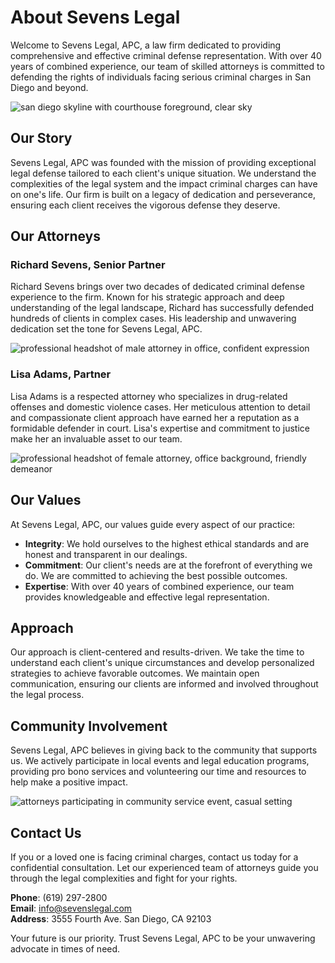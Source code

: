 # About Sevens Legal

Welcome to Sevens Legal, APC, a law firm dedicated to providing comprehensive and effective criminal defense representation. With over 40 years of combined experience, our team of skilled attorneys is committed to defending the rights of individuals facing serious criminal charges in San Diego and beyond.

![san diego skyline with courthouse foreground, clear sky](/images/about-image-0-1746659506289.webp)

## Our Story

Sevens Legal, APC was founded with the mission of providing exceptional legal defense tailored to each client's unique situation. We understand the complexities of the legal system and the impact criminal charges can have on one's life. Our firm is built on a legacy of dedication and perseverance, ensuring each client receives the vigorous defense they deserve. 

## Our Attorneys

### Richard Sevens, Senior Partner

Richard Sevens brings over two decades of dedicated criminal defense experience to the firm. Known for his strategic approach and deep understanding of the legal landscape, Richard has successfully defended hundreds of clients in complex cases. His leadership and unwavering dedication set the tone for Sevens Legal, APC.

![professional headshot of male attorney in office, confident expression](/images/about-image-1-1746659525032.webp)

### Lisa Adams, Partner

Lisa Adams is a respected attorney who specializes in drug-related offenses and domestic violence cases. Her meticulous attention to detail and compassionate client approach have earned her a reputation as a formidable defender in court. Lisa's expertise and commitment to justice make her an invaluable asset to our team.

![professional headshot of female attorney, office background, friendly demeanor](/images/about-image-2-1746659539670.webp)

## Our Values

At Sevens Legal, APC, our values guide every aspect of our practice:

- **Integrity**: We hold ourselves to the highest ethical standards and are honest and transparent in our dealings.
- **Commitment**: Our client's needs are at the forefront of everything we do. We are committed to achieving the best possible outcomes.
- **Expertise**: With over 40 years of combined experience, our team provides knowledgeable and effective legal representation.

## Approach

Our approach is client-centered and results-driven. We take the time to understand each client's unique circumstances and develop personalized strategies to achieve favorable outcomes. We maintain open communication, ensuring our clients are informed and involved throughout the legal process.

## Community Involvement

Sevens Legal, APC believes in giving back to the community that supports us. We actively participate in local events and legal education programs, providing pro bono services and volunteering our time and resources to help make a positive impact.

![attorneys participating in community service event, casual setting](/images/about-image-3-1746659552479.webp)

## Contact Us

If you or a loved one is facing criminal charges, contact us today for a confidential consultation. Let our experienced team of attorneys guide you through the legal complexities and fight for your rights.

**Phone**: (619) 297-2800  
**Email**: info@sevenslegal.com  
**Address**: 3555 Fourth Ave. San Diego, CA 92103

Your future is our priority. Trust Sevens Legal, APC to be your unwavering advocate in times of need.